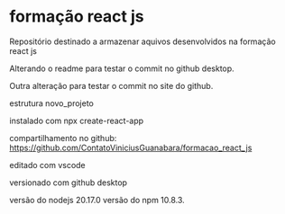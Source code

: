 # formação react js

 Repositório destinado a armazenar aquivos desenvolvidos na formação react js

 Alterando o readme para testar o commit no github desktop.

 Outra alteração para testar o commit no site do github.

 estrutura novo_projeto

 instalado com npx create-react-app

 compartilhamento no github: https://github.com/ContatoViniciusGuanabara/formacao_react_js

 editado com vscode

 versionado com github desktop

 versão do nodejs 20.17.0
 versão do npm 10.8.3.
